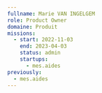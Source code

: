```yaml
---
fullname: Marie VAN INGELGEM
role: Product Owner
domaine: Produit
missions:
  - start: 2022-11-03
    end: 2023-04-03
    status: admin
    startups:
      - mes.aides
previously:
  - mes.aides
---
```

